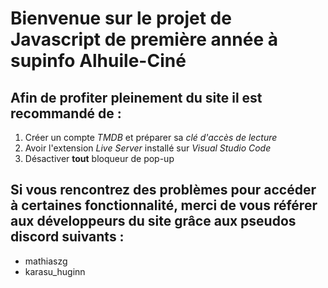 # Bienvenue sur le projet de Javascript de première année à supinfo Alhuile-Ciné
## Afin de profiter pleinement du site il est recommandé de :
1. Créer un compte *TMDB* et préparer sa *clé d'accès de lecture*
2. Avoir l'extension *Live Server* installé sur *Visual Studio Code*
3. Désactiver **tout** bloqueur de pop-up
## Si vous rencontrez des problèmes pour accéder à certaines fonctionnalité, merci de vous référer aux développeurs du site grâce aux pseudos discord suivants :
- mathiaszg
- karasu_huginn
